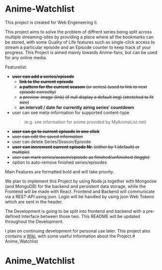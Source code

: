 # Anime-Watchlist
This project is created for Web Engeneering II.
		    
This project aims to solve the problem of diffrent series being split across multiple streaming-sites by providing a place where all the bookmarks can be stored, with some Quality of Life features such as single-click access to stream a particular episode and an Episode counter to keep track of your progress.
This Project is aimed mainly towards Anime-fans, but can be used for any online media.

Featurelist:
- ~~**user can add a series/episode**~~
  - ~~**link to the current episode**~~
  - ~~**a pattern for the current season** (or series) (used to link to next episode correctly)~~
  - ~~a preview-image (link) (if null display a default img) (stretched to fit size)~~
  - **an intervall / date for currently airing series‘ countdown**
- user can see meta-information for supported content-type
  > (e.g. see information for anime provided by MyAnimeList.net)
- ~~**user can go to current episode in one click**~~
- ~~user can edit the saved information~~
- user can delete Series/Season/Episode
- ~~**user can increment current episode Nr.** (either by 1 (default) or multiple)~~
- ~~user can mark series/season/episode as finished/unfinished (toggle)~~
- option to auto-remove finished series/episodes

Main Features are formatted bold and will take priority.

We plan to implement this Project by using Node.js together with Mongoose (and MongoDB) for the backend and persistent data storage, while the Frontend will be made with React.
Frontend and Backend will communicate via a REST-API using json.
Login will be handled by using json Web Tokens which are sent in the header.

The Development is going to be split into frontend and backend with a pre-defined Interface between those two.
This README will be updated throughout the Development.

I plan on continuing development for personal use later.
This project also contains a [Wiki](https://gitlab.hochschule-stralsund.de/tobias.hellweg/anime-watchlist/-/wikis/home), with some useful Information about the Project.# Anime_Watchlist
# Anime_Watchlist

